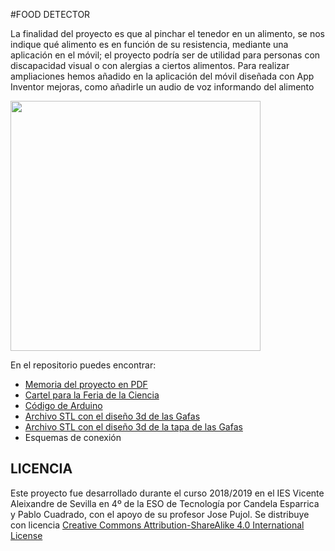 #FOOD DETECTOR

La finalidad del proyecto es que al pinchar el tenedor en un alimento, se nos indique qué alimento es en función de su resistencia, mediante una aplicación en el móvil; el proyecto podría ser de utilidad para personas con discapacidad visual o con alergias a ciertos alimentos.
Para realizar ampliaciones hemos añadido en la aplicación del móvil diseñada con App Inventor mejoras, como añadirle un audio de voz informando del alimento


<img src="imagenGafas3d.png" width="400" align="center">

En el repositorio puedes encontrar:
- [Memoria del proyecto en PDF](https://github.com/Josepujol/ProyectosEstudiantes/blob/master/GafasInvidentes/MemoriaGafas.pdf)
- [Cartel para la Feria de la Ciencia](https://github.com/Josepujol/ProyectosEstudiantes/blob/master/GafasInvidentes/CartelGafas.pdf)
- [Código de Arduino](https://github.com/Josepujol/ProyectosEstudiantes/blob/master/GafasInvidentes/Codigo_gafas.ino)
- [Archivo STL con el diseño 3d de las Gafas](https://github.com/Josepujol/ProyectosEstudiantes/blob/master/GafasInvidentes/Gafas.stl)
- [Archivo STL con el diseño 3d de la tapa de las Gafas](https://github.com/Josepujol/ProyectosEstudiantes/blob/master/GafasInvidentes/Tapa%20gafas.stl)
- Esquemas de conexión

## LICENCIA
Este proyecto fue desarrollado durante el curso 2018/2019 en el IES Vicente Aleixandre de Sevilla en 4º de la ESO de Tecnología por Candela Esparrica y Pablo Cuadrado, con el apoyo de su profesor Jose Pujol. Se distribuye con licencia [Creative Commons Attribution-ShareAlike 4.0 International License](http://creativecommons.org/licenses/by-sa/4.0/)
